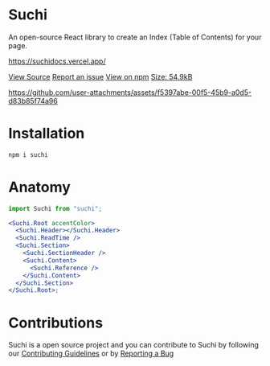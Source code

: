 # Suchi

An open-source React library to create an Index (Table of Contents) for your page.

https://suchidocs.vercel.app/

[View Source](https://github.com/harsh-1923/suchi "View Source")
[Report an issue](https://github.com/harsh-1923/suchi/issues "Report an issue")
[View on npm](https://www.npmjs.com/package/suchi "View on npm")
[Size: 54.9kB](https://bundlephobia.com/package/suchi@0.0.0 "Size: 54.9kB")

https://github.com/user-attachments/assets/f5397abe-00f5-45b9-a0d5-d83b85f74a96

# Installation

```bash
npm i suchi
```

# Anatomy

```jsx
import Suchi from "suchi";

<Suchi.Root accentColor>
  <Suchi.Header></Suchi.Header>
  <Suchi.ReadTime />
  <Suchi.Section>
    <Suchi.SectionHeader />
    <Suchi.Content>
      <Suchi.Reference />
    </Suchi.Content>
  </Suchi.Section>
</Suchi.Root>;
```

# Contributions

Suchi is a open source project and you can contribute to Suchi by following our [Contributing Guidelines](https://github.com/harsh-1923/suchi/blob/main/README.md) or by [Reporting a Bug](https://github.com/harsh-1923/suchi/issues)
